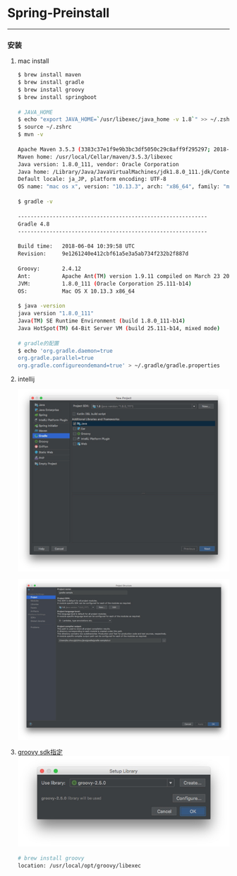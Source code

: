 # Spring-Preinstall

---

### 安装
1. mac install

    ```bash
    $ brew install maven
    $ brew install gradle
    $ brew install groovy
    $ brew install springboot
    
    # JAVA_HOME
    $ echo "export JAVA_HOME=`/usr/libexec/java_home -v 1.8`" >> ~/.zshrc
    $ source ~/.zshrc
    $ mvn -v
    
    Apache Maven 3.5.3 (3383c37e1f9e9b3bc3df5050c29c8aff9f295297; 2018-02-25T04:49:05+09:00)
    Maven home: /usr/local/Cellar/maven/3.5.3/libexec
    Java version: 1.8.0_111, vendor: Oracle Corporation
    Java home: /Library/Java/JavaVirtualMachines/jdk1.8.0_111.jdk/Contents/Home/jre
    Default locale: ja_JP, platform encoding: UTF-8
    OS name: "mac os x", version: "10.13.3", arch: "x86_64", family: "mac"
    
    $ gradle -v
    
    ------------------------------------------------------------
    Gradle 4.8
    ------------------------------------------------------------
    
    Build time:   2018-06-04 10:39:58 UTC
    Revision:     9e1261240e412cbf61a5e3a5ab734f232b2f887d
    
    Groovy:       2.4.12
    Ant:          Apache Ant(TM) version 1.9.11 compiled on March 23 2018
    JVM:          1.8.0_111 (Oracle Corporation 25.111-b14)
    OS:           Mac OS X 10.13.3 x86_64
    
    $ java -version
    java version "1.8.0_111"
    Java(TM) SE Runtime Environment (build 1.8.0_111-b14)
    Java HotSpot(TM) 64-Bit Server VM (build 25.111-b14, mixed mode)
    
    # gradle的配置
    $ echo 'org.gradle.daemon=true
    org.gradle.parallel=true
    org.gradle.configureondemand=true' > ~/.gradle/gradle.properties
    ```

2. intellij
    
    ![](media/15284770518791/15293143586586.jpg)

    
    ![](media/15284770518791/15293143334135.jpg)
    

3. [groovy sdk指定](https://www.jetbrains.com/help/idea/configuring-testing-libraries.html)
    ![](media/15284770518791/15293161600389.jpg)

    ```bash
    # brew install groovy
    location: /usr/local/opt/groovy/libexec
    ```


